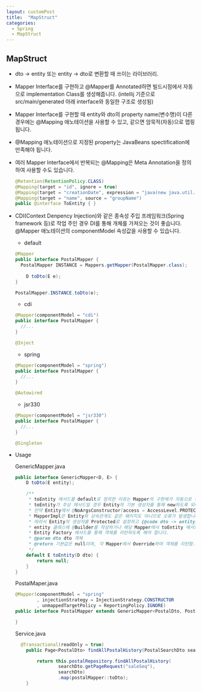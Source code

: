 ```yaml
---
layout: customPost
title:  "MapStruct"
categories: 
  - Spring
  - MapStruct
---
```

## MapStruct

- dto -> entity 또는 entity -> dto로 변환할 때 쓰이는 라이브러리.
- Mapper Interface를 구현하고 @Mapper를 Annotated하면 빌드시점에서 자동으로 implementation Class를 생성해줍니다. (intellij 기준으로 src/main/generated 아래 interface와 동일한 구조로 생성됨)

- Mapper Interface를 구현할 때 entity와 dto의 property name(변수명)이 다른 경우에는 @Mapping 애노테이션을 사용할 수 있고, 같으면 암묵적(자동)으로 맵핑 됩니다.

- @Mapping 애노테이션으로 지정된 property는 JavaBeans spectification에 만족해야 됩니다.

- 여러 Mapper Interface에서 반복되는 @Mapping은 Meta Annotation을 정의하여 사용할 수도 있습니다.

  ```java
  @Retention(RetentionPolicy.CLASS)
  @Mapping(target = "id", ignore = true)
  @Mapping(target = "creationDate", expression = "java(new java.util.Date())")
  @Mapping(target = "name", source = "groupName")
  public @interface ToEntity { }
  ```

  

- CDI(Context Denpency Injection)와 같은 종속성 주입 프레임워크(Spring framework 등)로 작업 주인 경우 DI를 통해 개체를 가져오는 것이 좋습니다. @Mapper 애노테이션의 componentModel 속성값을 사용할 수 있습니다.
  - default

  ```java
  @Mapper
  public interface PostalMapper {
  	PostalMapper INSTANCE = Mappers.getMapper(PostalMapper.class);
      
      D toDto(E e);
  }
  
  PostalMapper.INSTANCE.toDto(e);
  ```

  - cdi

  ```java
  @Mapper(componentModel = "cdi")
  public interface PostalMapper {
  	//...
  }
  
  @Inject
  ```

  - spring

  ```java
  @Mapper(componentModel = "spring")
  public interface PostalMapper {
  	//...
  }
  
  @Autowired
  ```

  - jsr330

  ```java
  @Mapper(componentModel = "jsr330")
  public interface PostalMapper {
  	//...
  }
  
  @Singleton
  ```




- Usage

  GenericMapper.java

  ```java
  public interface GenericMapper<D, E> {
      D toDto(E entity);
  
      /**
       * toEntity 메서드를 default로 정의한 이유는 Mapper의 구현체가 자동으로 생성될 때
       * toEntity가 추상 메서드일 경우 Entity의 기본 생성자를 통해 new하도록 되어있습니다. 
       * 만약 Entity에서 @NoArgsConstructor(access = AccessLevel.PROTECTED)를 사용하게 되면
       * MapperImpl은 Entity와 상속관계도 같은 패키지도 아니므로 오류가 발생합니다. 
       * 따라서 Entity의 생성자를 Protected로 설정하고 {@code dto -> entity}로 변환하려고 할 때는
       * entity 클래스에 @Builder를 작성하거나 해당 Mapper에서 toEntity 메서드를 오버라이드하고
       * Entity Factory 메서드를 통해 객체를 리턴하도록 해야 합니다.
       * @param dto dto 객체
       * @return 기본값은 null이며, 각 Mapper에서 Override하여 객체를 리턴함.
       */
      default E toEntity(D dto) {
          return null;
      }
  }
  ```

  PostalMaper.java
  
  ```java
  @Mapper(componentModel = "spring"
          , injectionStrategy = InjectionStrategy.CONSTRUCTOR
          , unmappedTargetPolicy = ReportingPolicy.IGNORE)
  public interface PostalMapper extends GenericMapper<PostalDto, PostalEntity> {
  
  }
  ```

  Service.java
  
  ```java
  	@Transactional(readOnly = true)
      public Page<PostalDto> findAllPostalHistory(PostalSearchDto searchDto) {
  
          return this.postalRepository.findAllPostalHistory(
                  searchDto.getPageRequest("saleSeq"),
                  searchDto)
                  .map(postalMapper::toDto);
      }
  ```
  
  